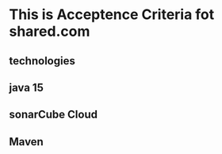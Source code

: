 # This is Acceptence Criteria fot shared.com
## technologies
## java 15
## sonarCube Cloud
## Maven
